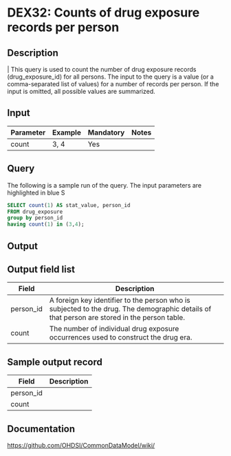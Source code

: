 # DEX32: Counts of drug exposure records per person

## Description
| This query is used to count the number of drug exposure records (drug_exposure_id) for all persons. The input to the query is a value (or a comma-separated list of values) for a number of records per person. If the input is omitted, all possible values are summarized.

## Input

|  Parameter |  Example |  Mandatory |  Notes | 
| --- | --- | --- | --- |
| count | 3, 4 |  Yes |   

## Query
The following is a sample run of the query. The input parameters are highlighted in  blue  S

```sql
SELECT count(1) AS stat_value, person_id
FROM drug_exposure
group by person_id
having count(1) in (3,4);
```

## Output

## Output field list

|  Field |  Description |
| --- | --- | 
| person_id | A foreign key identifier to the person who is subjected to the drug. The demographic details of that person are stored in the person table. |
| count | The number of individual drug exposure occurrences used to construct the drug era. |


## Sample output record

|  Field |  Description |
| --- | --- | 
| person_id |   |
| count |   |


## Documentation
https://github.com/OHDSI/CommonDataModel/wiki/
